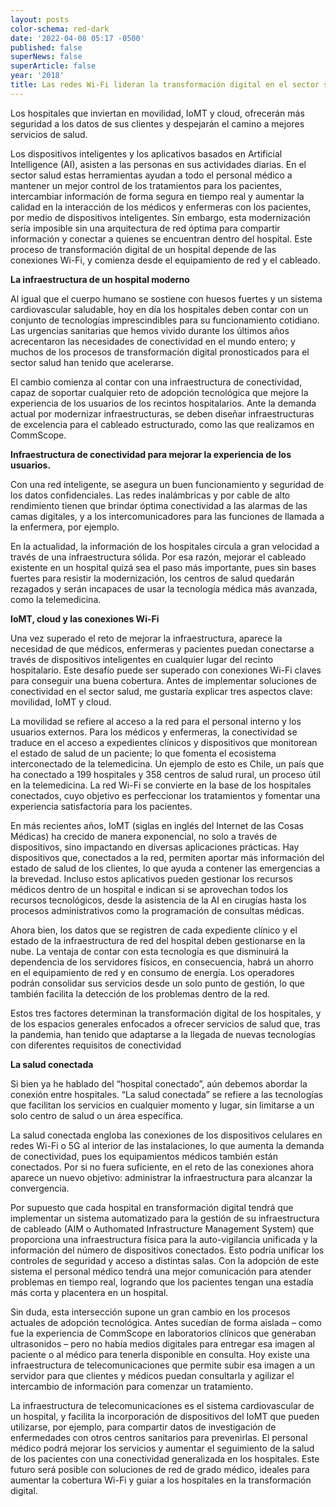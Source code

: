 ```yaml
---
layout: posts
color-schema: red-dark
date: '2022-04-08 05:17 -0500'
published: false
superNews: false
superArticle: false
year: '2018'
title: Las redes Wi-Fi lideran la transformación digital en el sector salud
---
```

Los hospitales que inviertan en movilidad, IoMT y cloud, ofrecerán más seguridad a los datos de sus clientes y despejarán el camino a mejores servicios de salud.

Los dispositivos inteligentes y los aplicativos basados en Artificial Intelligence (AI), asisten a las personas en sus actividades diarias. En el sector salud estas herramientas ayudan a todo el personal médico a mantener un mejor control de los tratamientos para los pacientes, intercambiar información de forma segura en tiempo real y aumentar la calidad en la interacción de los médicos y enfermeras con los pacientes, por medio de dispositivos inteligentes. Sin embargo, esta modernización sería imposible sin una arquitectura de red óptima para compartir información y conectar a quienes se encuentran dentro del hospital. Este proceso de transformación digital de un hospital depende de las conexiones Wi-Fi, y comienza desde el equipamiento de red y el cableado.
 
**La infraestructura de un hospital moderno**

Al igual que el cuerpo humano se sostiene con huesos fuertes y un sistema cardiovascular saludable, hoy en día los hospitales deben contar con un conjunto de tecnologías imprescindibles para su funcionamiento cotidiano. Las urgencias sanitarias que hemos vivido durante los últimos años acrecentaron las necesidades de conectividad en el mundo entero; y muchos de los procesos de transformación digital pronosticados para el sector salud han tenido que acelerarse.

El cambio comienza al contar con una infraestructura de conectividad, capaz de soportar cualquier reto de adopción tecnológica que mejore la experiencia de los usuarios de los recintos hospitalarios. Ante la demanda actual por modernizar infraestructuras, se deben diseñar infraestructuras de excelencia para el cableado estructurado, como las que realizamos en CommScope.

**Infraestructura de conectividad para mejorar la experiencia de los usuarios.**
 
Con una red inteligente, se asegura un buen funcionamiento y seguridad de los datos confidenciales. Las redes inalámbricas y por cable de alto rendimiento tienen que brindar óptima conectividad a las alarmas de las camas digitales, y a los intercomunicadores para las funciones de llamada a la enfermera, por ejemplo.

En la actualidad, la información de los hospitales circula a gran velocidad a través de una infraestructura sólida. Por esa razón, mejorar el cableado existente en un hospital quizá sea el paso más importante, pues sin bases fuertes para resistir la modernización, los centros de salud quedarán rezagados y serán incapaces de usar la tecnología médica más avanzada, como la telemedicina.

**IoMT, cloud y las conexiones Wi-Fi**

Una vez superado el reto de mejorar la infraestructura, aparece la necesidad de que médicos, enfermeras y pacientes puedan conectarse a través de dispositivos inteligentes en cualquier lugar del recinto hospitalario. Este desafío puede ser superado con conexiones Wi-Fi claves para conseguir una buena cobertura. Antes de implementar soluciones de conectividad en el sector salud, me gustaría explicar tres aspectos clave: movilidad, IoMT y cloud.

La movilidad se refiere al acceso a la red para el personal interno y los usuarios externos. Para los médicos y enfermeras, la conectividad se traduce en el acceso a expedientes clínicos y dispositivos que monitorean el estado de salud de un paciente; lo que fomenta el ecosistema interconectado de la telemedicina. Un ejemplo de esto es Chile, un país que ha conectado a 199 hospitales y 358 centros de salud rural, un proceso útil en la telemedicina. La red Wi-Fi se convierte en la base de los hospitales conectados, cuyo objetivo es perfeccionar los tratamientos y fomentar una experiencia satisfactoria para los pacientes.

En más recientes años, IoMT (siglas en inglés del Internet de las Cosas Médicas) ha crecido de manera exponencial, no solo a través de dispositivos, sino impactando en diversas aplicaciones prácticas. Hay dispositivos que, conectados a la red, permiten aportar más información del estado de salud de los clientes, lo que ayuda a contener las emergencias a la brevedad. Incluso estos aplicativos pueden gestionar los recursos médicos dentro de un hospital e indican si se aprovechan todos los recursos tecnológicos, desde la asistencia de la AI en cirugías hasta los procesos administrativos como la programación de consultas médicas.

Ahora bien, los datos que se registren de cada expediente clínico y el estado de la infraestructura de red del hospital deben gestionarse en la nube. La ventaja de contar con esta tecnología es que disminuirá la dependencia de los servidores físicos, en consecuencia, habrá un ahorro en el equipamiento de red y en consumo de energía. Los operadores podrán consolidar sus servicios desde un solo punto de gestión, lo que también facilita la detección de los problemas dentro de la red.

Estos tres factores determinan la transformación digital de los hospitales, y de los espacios generales enfocados a ofrecer servicios de salud que, tras la pandemia, han tenido que adaptarse a la llegada de nuevas tecnologías con diferentes requisitos de conectividad

**La salud conectada**

Si bien ya he hablado del “hospital conectado”, aún debemos abordar la conexión entre hospitales. “La salud conectada” se refiere a las tecnologías que facilitan los servicios en cualquier momento y lugar, sin limitarse a un solo centro de salud o un área específica.
 
La salud conectada engloba las conexiones de los dispositivos celulares en redes Wi-Fi o 5G al interior de las instalaciones, lo que aumenta la demanda de conectividad, pues los equipamientos médicos también están conectados. Por si no fuera suficiente, en el reto de las conexiones ahora aparece un nuevo objetivo: administrar la infraestructura para alcanzar la convergencia.

Por supuesto que cada hospital en transformación digital tendrá que implementar un sistema automatizado para la gestión de su infraestructura de cableado (AIM o Authomated Infrastructure Management System) que proporciona una infraestructura física para la auto-vigilancia unificada y la información del número de dispositivos conectados. Esto podría unificar los controles de seguridad y acceso a distintas salas. Con la adopción de este sistema el personal médico tendrá una mejor comunicación para atender problemas en tiempo real, logrando que los pacientes tengan una estadía más corta y placentera en un hospital.

 
Sin duda, esta intersección supone un gran cambio en los procesos actuales de adopción tecnológica. Antes sucedían de forma aislada – como fue la experiencia de CommScope en laboratorios clínicos que generaban ultrasonidos – pero no había medios digitales para entregar esa imagen al paciente o al médico para tenerla disponible en consulta. Hoy existe una infraestructura de telecomunicaciones que permite subir esa imagen a un servidor para que clientes y médicos puedan consultarla y agilizar el intercambio de información para comenzar un tratamiento.

La infraestructura de telecomunicaciones es el sistema cardiovascular de un hospital, y facilita la incorporación de dispositivos del IoMT que pueden utilizarse, por ejemplo, para compartir datos de investigación de enfermedades con otros centros sanitarios para prevenirlas. El personal médico podrá mejorar los servicios y aumentar el seguimiento de la salud de los pacientes con una conectividad generalizada en los hospitales. Este futuro será posible con soluciones de red de grado médico, ideales para aumentar la cobertura Wi-Fi y guiar a los hospitales en la transformación digital.